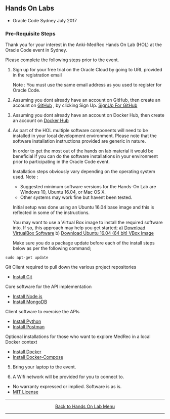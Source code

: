 ## Hands On Labs

- Oracle Code Sydney July 2017

### Pre-Requisite Steps

Thank you for your interest in the Anki-MedRec Hands On Lab (HOL) at the Oracle Code event in Sydney.

Please complete the following steps prior to the event.

1. Sign up for your free trial on the Oracle Cloud by going to URL provided in the registration email

   Note : You must use the same email address as you used to register for Oracle Code.

2. Assuming you dont already have an account on GitHub, then create an account on 
   [GitHub](https://github.com/) , by clicking Sign Up.
<a href="https://github.com/" target="_blank">SignUp For GitHub</a>

3. Assuming you dont already have an account on Docker Hub, then create an account on 
   [Docker Hub](https://cloud.docker.com/)

4. As part of the HOL multiple software components will need to be installed in your local development
   environment. Please note that the software installation instructions provided are generic in nature.

   In order to get the most out of the hands on lab material it would be beneficial if you can do the 
   software installations in your environment prior to participating in the Oracle Code event.
   
   Installation steps obviously vary depending on the operating system used.
   Note : 
   - Suggested minimum software versions for the Hands-On Lab are Windows 10, Ubuntu 16.04, 
   or Mac OS X. 
   - Other systems may work fine but havent been tested.

   Initial setup was done using an Ubuntu 16.04 base image and this is reflected in some of the instructions.

   You may want to use a Virtual Box image to install the required software into.
   If so, this approach may help you get started;
   a) [Download VirtualBox Software](https://www.virtualbox.org/wiki/Downloads)
   b) [Download Ubuntu 16.04 (64 bit) VBox Image](http://www.osboxes.org/ubuntu/)

   Make sure you do a package update before each of the install steps below as per the following command;

```
sudo apt-get update 
```

Git Client required to pull down the various project repositories

   - [Install Git](installgit.md)

Core software for the API implementation

   - [Install Node.js](installnodejs.md)
   - [Install MongoDB](installmongodb.md)

Client software to exercise the APIs

   - [Install Python](installpython.md)
   - [Install Postman](installpostman.md)

Optional installations for those who want to explore MedRec in a local Docker context

   - [Install Docker](installdocker.md)
   - [Install Docker-Compose](installdockercompose.md)

5. Bring your laptop to the event. 

6. A Wifi network will be provided for you to connect to.

* No warranty expressed or implied.  Software is as is.
* [MIT License](http://www.opensource.org/licenses/mit-license.html)

<hr />
<center>
<a href="../../handsonlabs" class="btn" >Back to Hands On Lab Menu</a>
<center />
<hr />


